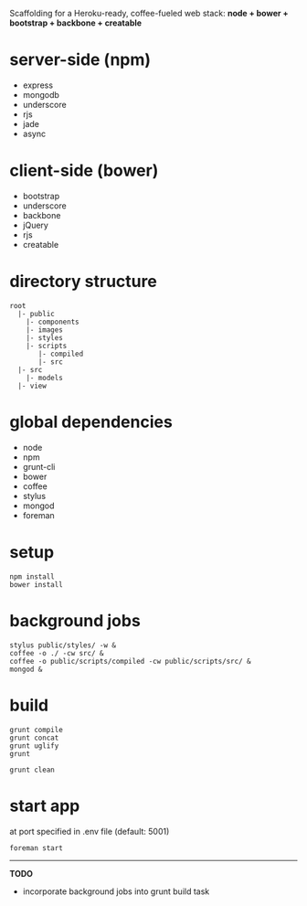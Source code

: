 Scaffolding for a Heroku-ready, coffee-fueled web stack: **node + bower + bootstrap + backbone + creatable**

# server-side (npm)

* express
* mongodb
* underscore
* rjs
* jade
* async

# client-side (bower)

* bootstrap
* underscore
* backbone
* jQuery
* rjs
* creatable

# directory structure

    root
      |- public
        |- components
        |- images
        |- styles
        |- scripts
           |- compiled
           |- src
      |- src
        |- models
      |- view

# global dependencies

* node
* npm
* grunt-cli
* bower
* coffee
* stylus
* mongod
* foreman

# setup

    npm install
    bower install

# background jobs

    stylus public/styles/ -w &
    coffee -o ./ -cw src/ &
    coffee -o public/scripts/compiled -cw public/scripts/src/ &
    mongod &

# build

    grunt compile
    grunt concat
    grunt uglify
    grunt

    grunt clean

# start app
at port specified in .env file (default: 5001)

    foreman start


----------

**TODO**

* incorporate background jobs into grunt build task
